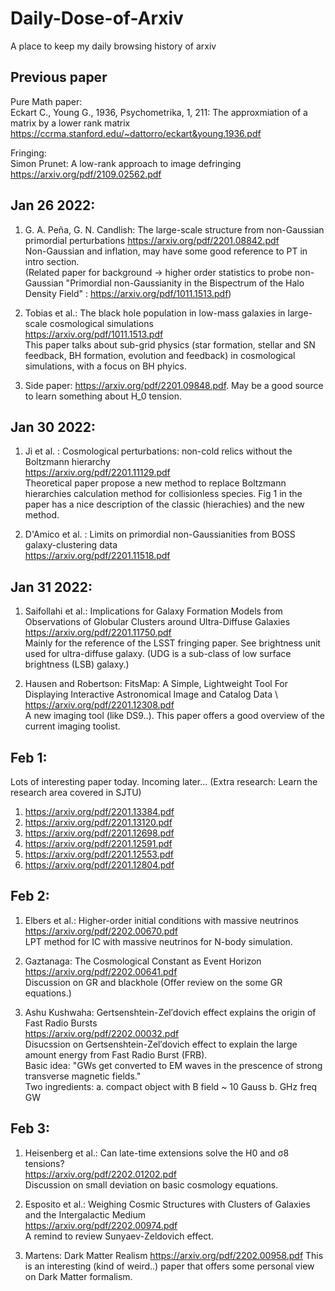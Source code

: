 # Daily-Dose-of-Arxiv

A place to keep my daily browsing history of arxiv

## Previous paper
Pure Math paper: \
Eckart C., Young G., 1936, Psychometrika, 1, 211: The approxmiation of a matrix by a lower rank matrix
https://ccrma.stanford.edu/~dattorro/eckart&young.1936.pdf

Fringing: \
Simon Prunet: A low-rank approach to image defringing \
https://arxiv.org/pdf/2109.02562.pdf

## Jan 26 2022:
1. G. A. Peña, G. N. Candlish: The large-scale structure from non-Gaussian primordial perturbations
https://arxiv.org/pdf/2201.08842.pdf \
Non-Gaussian and inflation, may have some good reference to PT in intro section. \
(Related paper for background -> higher order statistics to probe non-Gaussian  "Primordial non-Gaussianity in the Bispectrum of the Halo Density Field"
: https://arxiv.org/pdf/1011.1513.pdf)

2. Tobias et al.: The black hole population in low-mass galaxies in large-scale cosmological simulations \
https://arxiv.org/pdf/1011.1513.pdf \
This paper talks about sub-grid physics (star formation, stellar and SN feedback, BH formation, evolution and feedback) in cosmological simulations, with a focus on BH phyics.

3. Side paper: https://arxiv.org/pdf/2201.09848.pdf. May be a good source to learn something about H_0 tension.

## Jan 30 2022:
1. Ji et al. : Cosmological perturbations: non-cold relics without the Boltzmann hierarchy \
https://arxiv.org/pdf/2201.11129.pdf  \
Theoretical paper propose a new method to replace Boltzmann hierarchies calculation method for collisionless species. Fig 1 in the paper has a nice description of the classic (hierachies) and the new method.

2. D'Amico et al. : Limits on primordial non-Gaussianities from BOSS galaxy-clustering data \
https://arxiv.org/pdf/2201.11518.pdf

## Jan 31 2022:
1. Saifollahi et al.: Implications for Galaxy Formation Models from Observations of Globular Clusters around Ultra-Diffuse Galaxies \
https://arxiv.org/pdf/2201.11750.pdf \
Mainly for the reference of the LSST fringing paper. See brightness unit used for ultra-diffuse galaxy. (UDG is a sub-class of low surface brightness (LSB) galaxy.)

2. Hausen and Robertson:  FitsMap: A Simple, Lightweight Tool For Displaying Interactive Astronomical Image and Catalog Data \ 
https://arxiv.org/pdf/2201.12308.pdf \
A new imaging tool (like DS9..). This paper offers a good overview of the current imaging toolist.

## Feb 1: 
Lots of interesting paper today. Incoming later... (Extra research: Learn the research area covered in SJTU)
1. https://arxiv.org/pdf/2201.13384.pdf
2. https://arxiv.org/pdf/2201.13120.pdf
3. https://arxiv.org/pdf/2201.12698.pdf
4. https://arxiv.org/pdf/2201.12591.pdf
5. https://arxiv.org/pdf/2201.12553.pdf
6. https://arxiv.org/pdf/2201.12804.pdf

## Feb 2:
1. Elbers et al.: Higher-order initial conditions with massive neutrinos \
https://arxiv.org/pdf/2202.00670.pdf \
LPT method for IC with massive neutrinos for N-body simulation.

2. Gaztanaga: The Cosmological Constant as Event Horizon \
https://arxiv.org/pdf/2202.00641.pdf \
Discussion on GR and blackhole (Offer review on the some GR equations.)

3. Ashu Kushwaha: Gertsenshtein-Zel′dovich effect explains the origin of Fast Radio Bursts \
https://arxiv.org/pdf/2202.00032.pdf \
Disucssion on Gertsenshtein-Zel′dovich effect to explain the large amount energy from Fast Radio Burst (FRB). \
Basic idea: "GWs get converted to EM waves in the prescence of strong transverse magnetic fields." \
Two ingredients: a. compact object with B field ~ 10 Gauss b. GHz freq GW

## Feb 3:
1. Heisenberg et al.: Can late-time extensions solve the H0 and σ8 tensions? \
https://arxiv.org/pdf/2202.01202.pdf \
Discussion on small deviation on basic cosmology equations.

2. Esposito et al.: Weighing Cosmic Structures with Clusters of Galaxies and the Intergalactic Medium \
https://arxiv.org/pdf/2202.00974.pdf \
A remind to review Sunyaev-Zeldovich effect.

3. Martens: Dark Matter Realism
https://arxiv.org/pdf/2202.00958.pdf This is an interesting (kind of weird..) paper that offers some personal view on Dark Matter formalism.
